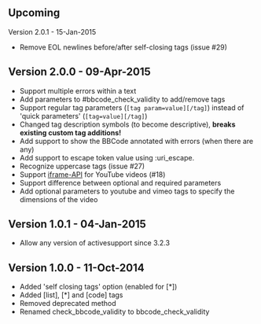 Upcoming
--------

Version 2.0.1 - 15-Jan-2015

* Remove EOL newlines before/after self-closing tags (issue #29)

Version 2.0.0 - 09-Apr-2015
---------------------------

* Support multiple errors within a text
* Add parameters to #bbcode_check_validity to add/remove tags
* Support regular tag parameters (`[tag param=value][/tag]`) instead of 'quick parameters' (`[tag=value][/tag]`)
* Changed tag description symbols (to become descriptive), **breaks existing custom tag additions!**
* Add support to show the BBCode annotated with errors (when there are any)
* Add support to escape token value using :uri_escape.
* Recognize uppercase tags (issue #27)
* Support [iframe-API](https://developers.google.com/youtube/iframe_api_reference) for YouTube videos (#18)
* Support difference between optional and required parameters
* Add optional parameters to youtube and vimeo tags to specify the dimensions of the video

Version 1.0.1 - 04-Jan-2015
---------------------------

* Allow any version of activesupport since 3.2.3

Version 1.0.0 - 11-Oct-2014
---------------------------

* Added 'self closing tags' option (enabled for [*])
* Added [list], [*] and [code] tags
* Removed deprecated method
* Renamed check_bbcode_validity to bbcode_check_validity

